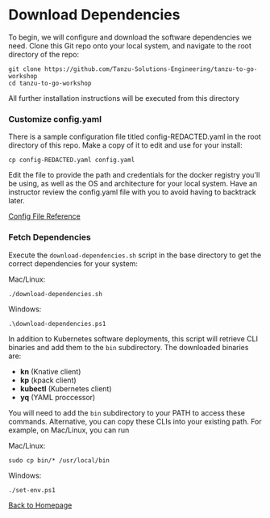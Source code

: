 # Download Dependencies

To begin, we will configure and download the software dependencies we need. Clone this Git repo onto your local system, and navigate to the root directory of the repo:

```
git clone https://github.com/Tanzu-Solutions-Engineering/tanzu-to-go-workshop
cd tanzu-to-go-workshop
```

All further installation instructions will be executed from this directory

### Customize config.yaml

There is a sample configuration file titled config-REDACTED.yaml in the root directory of this repo. Make a copy of it to edit and use for your install:

```
cp config-REDACTED.yaml config.yaml
```

Edit the file to provide the path and credentials for the docker registry you'll be using, as well as the OS and architecture for your local system. Have an instructor review the config.yaml file with you to avoid having to backtrack later.

[Config File Reference](config-reference.md)

### Fetch Dependencies

Execute the `download-dependencies.sh` script in the base directory to get the correct dependencies for your system:

Mac/Linux:
```
./download-dependencies.sh
```

Windows:
```
.\download-dependencies.ps1
```

In addition to Kubernetes software deployments, this script will retrieve CLI binaries and add them to the `bin` subdirectory. The downloaded binaries are:
* **kn** (Knative client)
* **kp** (kpack client)
* **kubectl** (Kubernetes client)
* **yq** (YAML proccessor)

You will need to add the ```bin``` subdirectory to your PATH  to access these commands. Alternative, you can copy these CLIs into your existing path. For example, on Mac/Linux, you can run

Mac/Linux:
```
sudo cp bin/* /usr/local/bin
```

Windows:
```
./set-env.ps1
```

[Back to Homepage](../README.md)